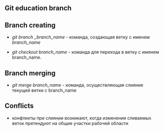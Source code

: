 ## Git education branch

## Branch creating

* *git branch _branch_name* - команда, создающая ветку с именем *branch_name*

 * *git checkout branch_name* - команда для перехода в ветку с именем branch_name.
 
## Branch merging

* *git merge branch_name* - команда, осуществляющая слияние текущей ветки с branch_name

## Conflicts

* конфликты при слиянии возникают, когда изменения сливаемых веток претендуют на общие участки рабочей области
